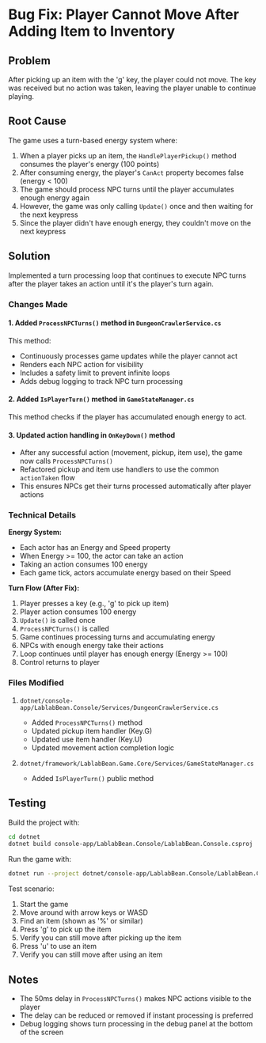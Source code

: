 # Bug Fix: Player Cannot Move After Adding Item to Inventory

## Problem

After picking up an item with the 'g' key, the player could not move. The key was received but no action was taken, leaving the player unable to continue playing.

## Root Cause

The game uses a turn-based energy system where:

1. When a player picks up an item, the `HandlePlayerPickup()` method consumes the player's energy (100 points)
2. After consuming energy, the player's `CanAct` property becomes false (energy < 100)
3. The game should process NPC turns until the player accumulates enough energy again
4. However, the game was only calling `Update()` once and then waiting for the next keypress
5. Since the player didn't have enough energy, they couldn't move on the next keypress

## Solution

Implemented a turn processing loop that continues to execute NPC turns after the player takes an action until it's the player's turn again.

### Changes Made

#### 1. Added `ProcessNPCTurns()` method in `DungeonCrawlerService.cs`

This method:

- Continuously processes game updates while the player cannot act
- Renders each NPC action for visibility
- Includes a safety limit to prevent infinite loops
- Adds debug logging to track NPC turn processing

#### 2. Added `IsPlayerTurn()` method in `GameStateManager.cs`

This method checks if the player has accumulated enough energy to act.

#### 3. Updated action handling in `OnKeyDown()` method

- After any successful action (movement, pickup, item use), the game now calls `ProcessNPCTurns()`
- Refactored pickup and item use handlers to use the common `actionTaken` flow
- This ensures NPCs get their turns processed automatically after player actions

### Technical Details

**Energy System:**

- Each actor has an Energy and Speed property
- When Energy >= 100, the actor can take an action
- Taking an action consumes 100 energy
- Each game tick, actors accumulate energy based on their Speed

**Turn Flow (After Fix):**

1. Player presses a key (e.g., 'g' to pick up item)
2. Player action consumes 100 energy
3. `Update()` is called once
4. `ProcessNPCTurns()` is called
5. Game continues processing turns and accumulating energy
6. NPCs with enough energy take their actions
7. Loop continues until player has enough energy (Energy >= 100)
8. Control returns to player

### Files Modified

1. `dotnet/console-app/LablabBean.Console/Services/DungeonCrawlerService.cs`
   - Added `ProcessNPCTurns()` method
   - Updated pickup item handler (Key.G)
   - Updated use item handler (Key.U)
   - Updated movement action completion logic

2. `dotnet/framework/LablabBean.Game.Core/Services/GameStateManager.cs`
   - Added `IsPlayerTurn()` public method

## Testing

Build the project with:

```bash
cd dotnet
dotnet build console-app/LablabBean.Console/LablabBean.Console.csproj
```

Run the game with:

```bash
dotnet run --project dotnet/console-app/LablabBean.Console/LablabBean.Console.csproj
```

Test scenario:

1. Start the game
2. Move around with arrow keys or WASD
3. Find an item (shown as '%' or similar)
4. Press 'g' to pick up the item
5. Verify you can still move after picking up the item
6. Press 'u' to use an item
7. Verify you can still move after using an item

## Notes

- The 50ms delay in `ProcessNPCTurns()` makes NPC actions visible to the player
- The delay can be reduced or removed if instant processing is preferred
- Debug logging shows turn processing in the debug panel at the bottom of the screen
